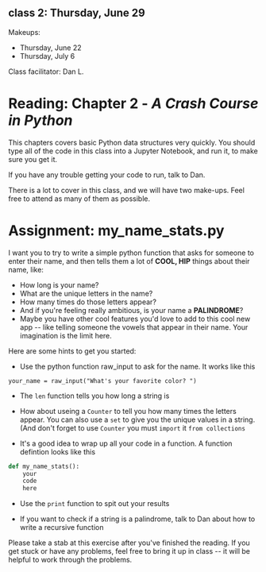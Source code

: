 ## class 2: Thursday, June 29

Makeups:
* Thursday, June 22
* Thursday, July 6

Class facilitator: Dan L.

# Reading: Chapter 2 - *A Crash Course in Python*

This chapters covers basic Python data structures very quickly. You should type all of the code in this class into a Jupyter Notebook, and run it, to make sure you get it. 

If you have any trouble getting your code to run, talk to Dan. 

There is a lot to cover in this class, and we will have two make-ups. Feel free to attend as many of them as possible. 

# Assignment: my_name_stats.py

I want you to try to write a simple python function that asks for someone to enter their name, and then tells them a lot of **COOL, HIP** things about their name, like:
* How long is your name?
* What are the unique letters in the name?
* How many times do those letters appear?
* And if you're feeling really ambitious, is your name a **PALINDROME**?
* Maybe you have other cool features you'd love to add to this cool new app -- like telling someone the vowels that appear in their name. Your imagination is the limit here.

Here are some hints to get you started: 
* Use the python function raw_input to ask for the name. It works like this

```your_name = raw_input("What's your favorite color? ") ```

* The ```len``` function tells you how long a string is

* How about useing a ```Counter``` to tell you how many times the letters appear. You can also use a ```set``` to give you the unique values in a string. (And don't forget to use ```Counter``` you must ```import``` it ```from collections```

* It's a good idea to wrap up all your code in a function. A function defintion looks like this

```python
def my_name_stats():
    your
    code
    here
```

* Use the ```print``` function to spit out your results

* If you want to check if a string is a palindrome, talk to Dan about how to write a recursive function 

Please take a stab at this exercise after you've finished the reading. If you get stuck or have any problems, feel free to bring it up in class -- it will be helpful to work through the problems. 
